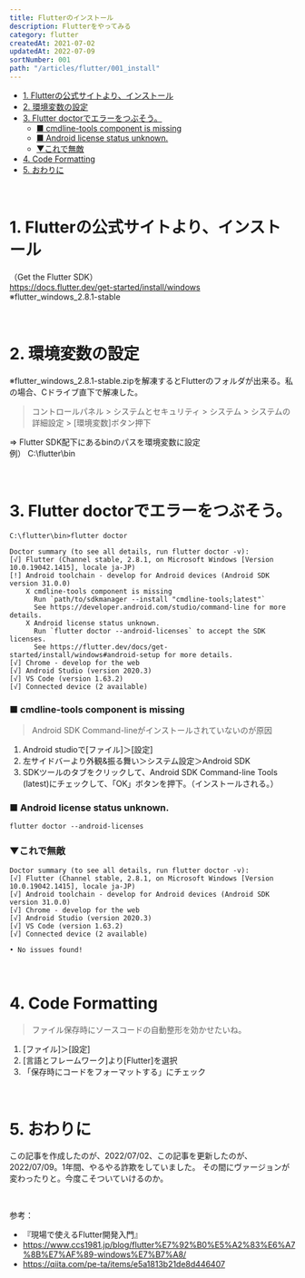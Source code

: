 ```yaml
---
title: Flutterのインストール
description: Flutterをやってみる
category: flutter
createdAt: 2021-07-02
updatedAt: 2022-07-09
sortNumber: 001
path: "/articles/flutter/001_install"
---
```


<nuxt-content-wrapper>

- [1. Flutterの公式サイトより、インストール](#1-flutterの公式サイトよりインストール)
- [2. 環境変数の設定](#2-環境変数の設定)
- [3. Flutter doctorでエラーをつぶそう。](#3-flutter-doctorでエラーをつぶそう)
    - [■ cmdline-tools component is missing](#-cmdline-tools-component-is-missing)
    - [■ Android license status unknown.](#-android-license-status-unknown)
    - [▼これで無敵](#これで無敵)
- [4. Code Formatting](#4-code-formatting)
- [5. おわりに](#5-おわりに)

<br>

# 1. Flutterの公式サイトより、インストール
（Get the Flutter SDK）<br>
https://docs.flutter.dev/get-started/install/windows<br>
※flutter_windows_2.8.1-stable

<br>

# 2. 環境変数の設定
※flutter_windows_2.8.1-stable.zipを解凍するとFlutterのフォルダが出来る。私の場合、Cドライブ直下で解凍した。

> コントロールパネル > システムとセキュリティ > システム > システムの詳細設定 > [環境変数]ボタン押下

⇒ Flutter SDK配下にあるbinのパスを環境変数に設定<br>
 例） C:\flutter\bin

<br>

# 3. Flutter doctorでエラーをつぶそう。
`C:\flutter\bin>flutter doctor`
```
Doctor summary (to see all details, run flutter doctor -v):
[√] Flutter (Channel stable, 2.8.1, on Microsoft Windows [Version 10.0.19042.1415], locale ja-JP)
[!] Android toolchain - develop for Android devices (Android SDK version 31.0.0)
    X cmdline-tools component is missing
      Run `path/to/sdkmanager --install "cmdline-tools;latest"`
      See https://developer.android.com/studio/command-line for more details.
    X Android license status unknown.
      Run `flutter doctor --android-licenses` to accept the SDK licenses.
      See https://flutter.dev/docs/get-started/install/windows#android-setup for more details.
[√] Chrome - develop for the web
[√] Android Studio (version 2020.3)
[√] VS Code (version 1.63.2)
[√] Connected device (2 available)
```

### ■ cmdline-tools component is missing
> Android SDK Command-lineがインストールされていないのが原因
1. Android studioで[ファイル]＞[設定]
2. 左サイドバーより外観&振る舞い＞システム設定＞Android SDK
3. SDKツールのタブをクリックして、Android SDK Command-line Tools (latest)にチェックして、「OK」ボタンを押下。（インストールされる。）

### ■ Android license status unknown.
```
flutter doctor --android-licenses
```

### ▼これで無敵
```
Doctor summary (to see all details, run flutter doctor -v):
[√] Flutter (Channel stable, 2.8.1, on Microsoft Windows [Version 10.0.19042.1415], locale ja-JP)
[√] Android toolchain - develop for Android devices (Android SDK version 31.0.0)
[√] Chrome - develop for the web
[√] Android Studio (version 2020.3)
[√] VS Code (version 1.63.2)
[√] Connected device (2 available)

• No issues found!
```

<br>

# 4. Code Formatting
> ファイル保存時にソースコードの自動整形を効かせたいね。
1. [ファイル]＞[設定]
2. [言語とフレームワーク]より[Flutter]を選択
3. 「保存時にコードをフォーマットする」にチェック

<br>

# 5. おわりに
この記事を作成したのが、2022/07/02、この記事を更新したのが、2022/07/09。1年間、やるやる詐欺をしていました。
その間にヴァージョンが変わったりと。今度こそついていけるのか。

<br>

参考：<br>
- 『現場で使えるFlutter開発入門』
- https://www.ccs1981.jp/blog/flutter%E7%92%B0%E5%A2%83%E6%A7%8B%E7%AF%89-windows%E7%B7%A8/
- https://qiita.com/pe-ta/items/e5a1813b21de8d446407

</nuxt-content-wrapper>
